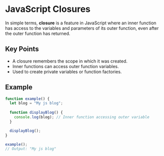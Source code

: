 # JavaScript Closures

In simple terms, **closure** is a feature in JavaScript where an inner function has access to the variables and parameters of its outer function, even after the outer function has returned.

## Key Points
- A closure remembers the scope in which it was created.
- Inner functions can access outer function variables.
- Used to create private variables or function factories.

## Example

```javascript
function example() {
  let blog = "My js blog";
  
  function displayBlog() {
    console.log(blog); // Inner function accessing outer variable
  }

  displayBlog();
}

example();
// Output: "My js blog"
